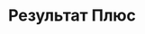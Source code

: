 --- 
title: "Результат Плюс" 
site: "www.sudak-property.com.ua" 
town: "Судак" 
tel: ["+7 978 832 5982, +38 067 6524022, +38 050 1395097"] 
address: "Россия, Республика Крым, г. Судак, ул. Ленина, 28а  2 этаж" 
mail: "info@sudak-property.com.ua" 
--- 
